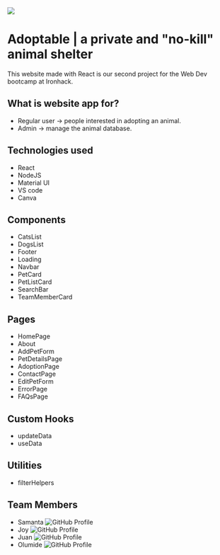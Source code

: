 <img style="width: '350px'" src="(https://i.ibb.co/6wVBxch/logo.png)"/>

# Adoptable | a private and "no-kill" animal shelter

This website made with React is our second project for the Web Dev bootcamp at Ironhack. 

## What is website app for?

- Regular user -> people interested in adopting an animal.
- Admin -> manage the animal database.

## Technologies used

- React
- NodeJS
- Material UI 
- VS code
- Canva

## Components
- CatsList 
- DogsList
- Footer
- Loading
- Navbar
- PetCard
- PetListCard
- SearchBar
- TeamMemberCard

## Pages
- HomePage
- About
- AddPetForm
- PetDetailsPage 
- AdoptionPage
- ContactPage
- EditPetForm
- ErrorPage 
- FAQsPage

## Custom Hooks 
- updateData
- useData

## Utilities
- filterHelpers

## Team Members

- Samanta ![GitHub Profile](https://github.com/samanta-scavassa)
- Joy ![GitHub Profile](https://github.com/TinyjoyTW)
- Juan ![GitHub Profile](https://github.com/juanisolis1111)
- Olumide ![GitHub Profile](https://github.com/Wence88)
